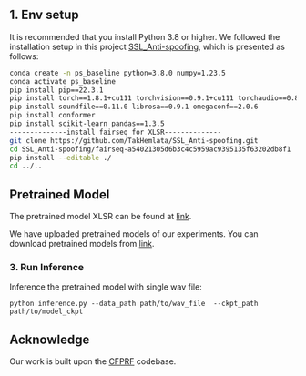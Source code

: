 ## 1. Env setup
It is recommended that you install Python 3.8 or higher. We followed the installation setup in this project [SSL_Anti-spoofing](https://github.com/TakHemlata/SSL_Anti-spoofing), which is presented as follows:

```bash
conda create -n ps_baseline python=3.8.0 numpy=1.23.5
conda activate ps_baseline
pip install pip==22.3.1
pip install torch==1.8.1+cu111 torchvision==0.9.1+cu111 torchaudio==0.8.1 -f https://download.pytorch.org/whl/torch_stable.html
pip install soundfile==0.11.0 librosa==0.9.1 omegaconf==2.0.6
pip install conformer
pip install scikit-learn pandas==1.3.5
--------------install fairseq for XLSR--------------
git clone https://github.com/TakHemlata/SSL_Anti-spoofing.git
cd SSL_Anti-spoofing/fairseq-a54021305d6b3c4c5959ac9395135f63202db8f1
pip install --editable ./
cd ../..
```


## Pretrained Model
The pretrained model XLSR can be found at [link](https://dl.fbaipublicfiles.com/fairseq/wav2vec/xlsr2_300m.pt).

We have uploaded pretrained models of our experiments. You can download pretrained models from [link](https://entuedu-my.sharepoint.com/:u:/g/personal/zhlim_staff_main_ntu_edu_sg/Ectv8XEBK1BAgZJy1fXcziQBmMDLoML7UxYflIKQIKNJpA?e=EzkzhA). 

### 3. Run Inference
Inference the pretrained model with single wav file:
```
python inference.py --data_path path/to/wav_file  --ckpt_path path/to/model_ckpt
```

## Acknowledge
Our work is built upon the [CFPRF](https://github.com/ItzJuny/CFPRF) codebase.
